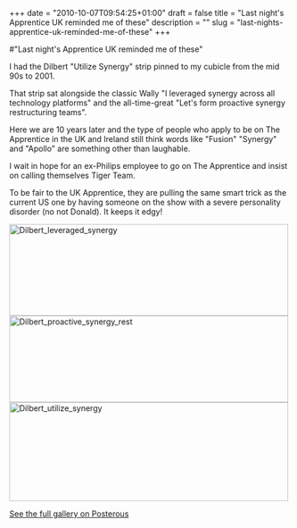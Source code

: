 +++
date = "2010-10-07T09:54:25+01:00"
draft = false
title = "Last night's Apprentice UK reminded me of these"
description = ""
slug = "last-nights-apprentice-uk-reminded-me-of-these"
+++

#"Last night's Apprentice UK reminded me of these"


 I had the Dilbert &quot;Utilize Synergy&quot; strip pinned to my cubicle from the mid 90s to 2001. <p /><div>That strip sat alongside the classic Wally &quot;I leveraged synergy across all technology platforms&quot; and the all-time-great &quot;Let&#39;s form proactive synergy restructuring teams&quot;.</div> <p /><div>Here we are 10 years later and the type of people who apply to be on The Apprentice in the UK and Ireland still think words like &quot;Fusion&quot; &quot;Synergy&quot; and &quot;Apollo&quot; are something other than laughable.</div> <p /><div>I wait in hope for an ex-Philips employee to go on The Apprentice and insist on calling themselves Tiger Team.</div><p /><div>To be fair to the UK Apprentice, they are pulling the same smart trick as the current US one by having someone on the show with a severe personality disorder (no not Donald). It keeps it edgy!</div> <p /> <p><div class='p_embed p_image_embed'>
<a href="http://getfile2.posterous.com/getfile/files.posterous.com/conoroneill/m5Es0qZXX9LoCnAS9JcKh1qXqDCW4KhjeGeYjSyM2wy7OFsxQPbxNSy6SOxP/dilbert_leveraged_synergy.jpg"><img alt="Dilbert_leveraged_synergy" height="164" src="http://getfile3.posterous.com/getfile/files.posterous.com/conoroneill/z8fHjbtB01VL7AI9uZOAzlG6Hgu5jUuCy83dYgfSGJU8leTkWuK7DZvmqowr/dilbert_leveraged_synergy.jpg.scaled.500.jpg" width="500" /></a>
<a href="http://getfile6.posterous.com/getfile/files.posterous.com/conoroneill/ulAz6pfcm8BNjLRJfNdkKM8zaTjjRog1uBOdjrkWQEOEL8PECwYndTxqmYwb/dilbert_proactive_synergy_rest.jpg"><img alt="Dilbert_proactive_synergy_rest" height="155" src="http://getfile7.posterous.com/getfile/files.posterous.com/conoroneill/tfTCmAX3VJvUWp3nEzDStraYnIiWnbURfmegXVwLjhmG0wCm2OvNFP00EN3U/dilbert_proactive_synergy_rest.jpg.scaled.500.jpg" width="500" /></a>
<a href="http://getfile0.posterous.com/getfile/files.posterous.com/conoroneill/3MvQXX9y6PMlhubHROYn13dIkQboam0qG5kx87yJ2uEbXDV3zqjEKBDrNcxM/dilbert_utilize_synergy.jpg"><img alt="Dilbert_utilize_synergy" height="177" src="http://getfile1.posterous.com/getfile/files.posterous.com/conoroneill/5dGSbPWqOzgtO7ZlvUnI0LGK1OcTagjqK0uqGKbLXtnB0OfFNP91A2D0TM5R/dilbert_utilize_synergy.jpg.scaled.500.jpg" width="500" /></a>
<div class='p_see_full_gallery'><a href="http://conoroneill.posterous.com/last-nights-apprentice-uk-reminded-me-of-thes">See the full gallery on Posterous</a></div>
</div>
</p>
 